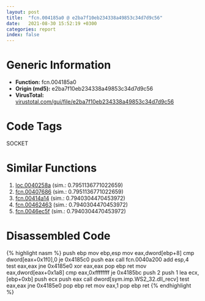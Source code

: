 ```yaml
---
layout: post
title:  "fcn.004185a0 @ e2ba7f10eb234338a49853c34d7d9c56"
date:   2021-08-30 15:52:19 +0300
categories: report
index: false
---
```


# Generic Information
- **Function:** fcn.004185a0
- **Origin (md5):** e2ba7f10eb234338a49853c34d7d9c56
- **VirusTotal:** [virustotal.com/gui/file/e2ba7f10eb234338a49853c34d7d9c56][virustotal_ref]

# Code Tags
<span class="tag" id="SOCKET">SOCKET</span>


# Similar Functions

1. [loc.0040258a][similar_1_ref] (sim.: 0.7951136771022659)
2. [fcn.00407686][similar_2_ref] (sim.: 0.7951136771022659)
3. [fcn.00414a14][similar_3_ref] (sim.: 0.7940304470453972)
4. [fcn.00462463][similar_4_ref] (sim.: 0.7940304470453972)
5. [fcn.0046ec5f][similar_5_ref] (sim.: 0.7940304470453972)


# Disassembled Code

{% highlight nasm %}
push ebp
mov ebp,esp
mov eax,dword[ebp+8]
cmp dword[eax+0x1f0],0
je 0x4185c0
push eax
call fcn.0040a200
add esp,4
test eax,eax
jne 0x4185e0
xor eax,eax
pop ebp
ret
mov eax,dword[eax+0x1a8]
cmp eax,0xffffffff
je 0x4185bc
push 2
push 1
lea ecx,[ebp+0xb]
push ecx
push eax
call dword[sym.imp.WS2_32.dll_recv]
test eax,eax
jne 0x4185e0
pop ebp
ret
mov eax,1
pop ebp
ret
{% endhighlight %}


[similar_1_ref]: /report/loc.0040258a@de21a548b66aa6c0b17491b6a31e14fa
[similar_2_ref]: /report/fcn.00407686@b3771987fba16f4fba07d1109ec72c76
[similar_3_ref]: /report/fcn.00414a14@065d95e046989885ac0aa05648eeda39
[similar_4_ref]: /report/fcn.00462463@ba5ec83721de3ca10b3c9583f3b2c6a1
[similar_5_ref]: /report/fcn.0046ec5f@27ac6b5c7fa1ad11790cdc733c25a701
[virustotal_ref]: https://www.virustotal.com/gui/file/e2ba7f10eb234338a49853c34d7d9c56